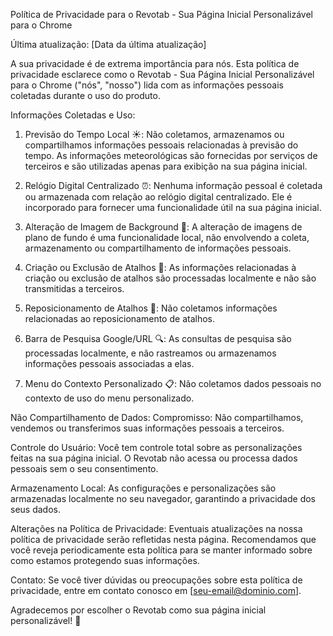 
Política de Privacidade para o Revotab - Sua Página Inicial Personalizável para o Chrome

Última atualização: [Data da última atualização]

A sua privacidade é de extrema importância para nós. Esta política de privacidade esclarece como o Revotab - Sua Página Inicial Personalizável para o Chrome ("nós", "nosso") lida com as informações pessoais coletadas durante o uso do produto.

Informações Coletadas e Uso:
1. Previsão do Tempo Local ☀️:
Não coletamos, armazenamos ou compartilhamos informações pessoais relacionadas à previsão do tempo. As informações meteorológicas são fornecidas por serviços de terceiros e são utilizadas apenas para exibição na sua página inicial.

2. Relógio Digital Centralizado ⏰:
Nenhuma informação pessoal é coletada ou armazenada com relação ao relógio digital centralizado. Ele é incorporado para fornecer uma funcionalidade útil na sua página inicial.

3. Alteração de Imagem de Background 🌄:
A alteração de imagens de plano de fundo é uma funcionalidade local, não envolvendo a coleta, armazenamento ou compartilhamento de informações pessoais.

4. Criação ou Exclusão de Atalhos 🚀:
As informações relacionadas à criação ou exclusão de atalhos são processadas localmente e não são transmitidas a terceiros.

5. Reposicionamento de Atalhos 🔄:
Não coletamos informações relacionadas ao reposicionamento de atalhos.

6. Barra de Pesquisa Google/URL 🔍:
As consultas de pesquisa são processadas localmente, e não rastreamos ou armazenamos informações pessoais associadas a elas.

7. Menu do Contexto Personalizado 📋:
Não coletamos dados pessoais no contexto de uso do menu personalizado.

Não Compartilhamento de Dados:
Compromisso:
Não compartilhamos, vendemos ou transferimos suas informações pessoais a terceiros.

Controle do Usuário:
Você tem controle total sobre as personalizações feitas na sua página inicial. O Revotab não acessa ou processa dados pessoais sem o seu consentimento.

Armazenamento Local:
As configurações e personalizações são armazenadas localmente no seu navegador, garantindo a privacidade dos seus dados.

Alterações na Política de Privacidade:
Eventuais atualizações na nossa política de privacidade serão refletidas nesta página. Recomendamos que você reveja periodicamente esta política para se manter informado sobre como estamos protegendo suas informações.

Contato:
Se você tiver dúvidas ou preocupações sobre esta política de privacidade, entre em contato conosco em [seu-email@dominio.com].

Agradecemos por escolher o Revotab como sua página inicial personalizável! 🚀
